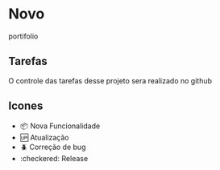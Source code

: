 # Novo

portifolio
## Tarefas

O controle das tarefas desse projeto sera realizado no github

## Icones

- :package: Nova Funcionalidade
- :up: Atualização
- :beetle: Correção de bug
- :checkered: Release

